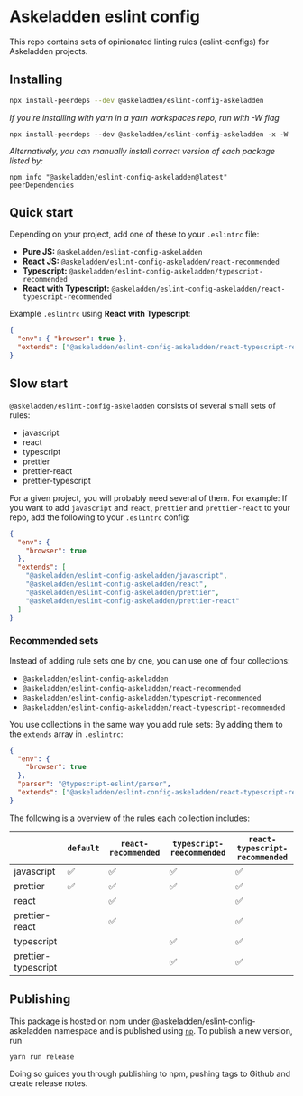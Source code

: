 # Askeladden eslint config

This repo contains sets of opinionated linting rules (eslint-configs) for Askeladden projects.

## Installing

```sh
npx install-peerdeps --dev @askeladden/eslint-config-askeladden
```

_If you're installing with yarn in a yarn workspaces repo, run with -W flag_
``` 
npx install-peerdeps --dev @askeladden/eslint-config-askeladden -x -W
```


_Alternatively, you can manually install correct version of each package listed by:_
```
npm info "@askeladden/eslint-config-askeladden@latest" peerDependencies
```


## Quick start

Depending on your project, add one of these to your `.eslintrc` file:

- **Pure JS:** `@askeladden/eslint-config-askeladden`
- **React JS:** `@askeladden/eslint-config-askeladden/react-recommended`
- **Typescript:** `@askeladden/eslint-config-askeladden/typescript-recommended`
- **React with Typescript:** `@askeladden/eslint-config-askeladden/react-typescript-recommended`

Example `.eslintrc` using **React with Typescript**:

```json
{
  "env": { "browser": true },
  "extends": ["@askeladden/eslint-config-askeladden/react-typescript-recommended"]
}
```

## Slow start

`@askeladden/eslint-config-askeladden` consists of several small sets of rules:

- javascript
- react
- typescript
- prettier
- prettier-react
- prettier-typescript

For a given project, you will probably need several of them. For example: If you want to add `javascript` and `react`, `prettier` and `prettier-react` to your repo, add the following to your `.eslintrc` config:

```json
{
  "env": {
    "browser": true
  },
  "extends": [
    "@askeladden/eslint-config-askeladden/javascript",
    "@askeladden/eslint-config-askeladden/react",
    "@askeladden/eslint-config-askeladden/prettier",
    "@askeladden/eslint-config-askeladden/prettier-react"
  ]
}
```

### Recommended sets

Instead of adding rule sets one by one, you can use one of four collections:

- `@askeladden/eslint-config-askeladden`
- `@askeladden/eslint-config-askeladden/react-recommended`
- `@askeladden/eslint-config-askeladden/typescript-recommended`
- `@askeladden/eslint-config-askeladden/react-typescript-recommended`

You use collections in the same way you add rule sets: By adding them to the `extends` array in `.eslintrc`:

```json
{
  "env": {
    "browser": true
  },
  "parser": "@typescript-eslint/parser",
  "extends": ["@askeladden/eslint-config-askeladden/react-typescript-recommended"]
}
```

The following is a overview of the rules each collection includes:

|                     | `default` | `react-recommended` | `typescript-reecommended` | `react-typescript-recommended` |
| ------------------- | --------- | ------------------- | ------------------------- | ------------------------------ |
| javascript          | ✅        | ✅                  | ✅                        | ✅                             |
| prettier            | ✅        | ✅                  | ✅                        | ✅                             |
| react               |           | ✅                  |                           | ✅                             |
| prettier-react      |           | ✅                  |                           | ✅                             |
| typescript          |           |                     | ✅                        | ✅                             |
| prettier-typescript |           |                     | ✅                        | ✅                             |

## Publishing

This package is hosted on npm under @askeladden/eslint-config-askeladden namespace and is published using [`np`](https://github.com/sindresorhus/np). To publish a new version, run

```sh
yarn run release
```

Doing so guides you through publishing to npm, pushing tags to Github and create release notes.

